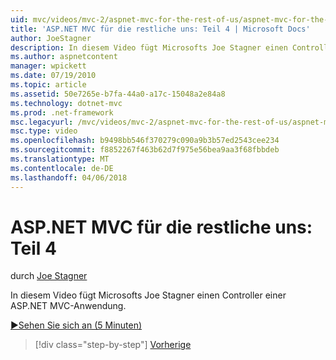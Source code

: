 ```yaml
---
uid: mvc/videos/mvc-2/aspnet-mvc-for-the-rest-of-us/aspnet-mvc-for-the-rest-of-us-part-4
title: 'ASP.NET MVC für die restliche uns: Teil 4 | Microsoft Docs'
author: JoeStagner
description: In diesem Video fügt Microsofts Joe Stagner einen Controller einer ASP.NET MVC-Anwendung.
ms.author: aspnetcontent
manager: wpickett
ms.date: 07/19/2010
ms.topic: article
ms.assetid: 50e7265e-b7fa-44a0-a17c-15048a2e84a8
ms.technology: dotnet-mvc
ms.prod: .net-framework
msc.legacyurl: /mvc/videos/mvc-2/aspnet-mvc-for-the-rest-of-us/aspnet-mvc-for-the-rest-of-us-part-4
msc.type: video
ms.openlocfilehash: b9498bb546f370279c090a9b3b57ed2543cee234
ms.sourcegitcommit: f8852267f463b62d7f975e56bea9aa3f68fbbdeb
ms.translationtype: MT
ms.contentlocale: de-DE
ms.lasthandoff: 04/06/2018
---
```

<a name="aspnet-mvc-for-the-rest-of-us-part-4"></a>ASP.NET MVC für die restliche uns: Teil 4
====================
durch [Joe Stagner](https://github.com/JoeStagner)

In diesem Video fügt Microsofts Joe Stagner einen Controller einer ASP.NET MVC-Anwendung.

[&#9654;Sehen Sie sich an (5 Minuten)](https://channel9.msdn.com/Blogs/ASP-NET-Site-Videos/aspnet-mvc-for-the-rest-of-us-part-4)

> [!div class="step-by-step"]
> [Vorherige](aspnet-mvc-for-the-rest-of-us-part-3.md)
